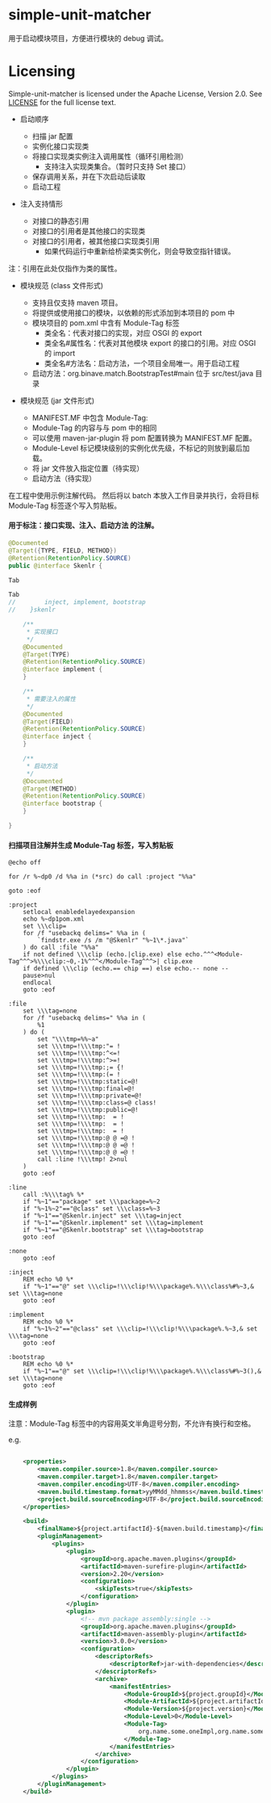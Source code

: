 # simple-unit-matcher

用于启动模块项目，方便进行模块的 debug 调试。


Licensing
=========
Simple-unit-matcher is licensed under the Apache License, Version 2.0. See
[LICENSE](https://github.com/binave/simple-unit-matcher/blob/master/LICENSE) for the full
license text.

* 启动顺序
    * 扫描 jar 配置
    * 实例化接口实现类
    * 将接口实现类实例注入调用属性（循环引用检测）
        * 支持注入实现类集合。（暂时只支持 Set 接口）
    * 保存调用关系，并在下次启动后读取
    * 启动工程

* 注入支持情形
    * 对接口的静态引用
    * 对接口的引用者是其他接口的实现类
    * 对接口的引用者，被其他接口实现类引用
        * 如果代码运行中重新给桥梁类实例化，则会导致空指针错误。

注：引用在此处仅指作为类的属性。

* 模块规范 (class 文件形式)
    * 支持且仅支持 maven 项目。
    * 将提供或使用接口的模块，以依赖的形式添加到本项目的 pom 中
    * 模块项目的 pom.xml 中含有 Module-Tag 标签
        * 类全名：代表对接口的实现，对应 OSGI 的 export
        * 类全名#属性名：代表对其他模块 export 的接口的引用。对应 OSGI 的 import
        * 类全名#方法名：启动方法，一个项目全局唯一。用于启动工程
    * 启动方法：org.binave.match.BootstrapTest#main 位于 src/test/java 目录

* 模块规范 (jar 文件形式)
    * MANIFEST.MF 中包含 Module-Tag:
    * Module-Tag 的内容与与 pom 中的相同
    * 可以使用 maven-jar-plugin 将 pom 配置转换为 MANIFEST.MF 配置。
    * Module-Level 标记模块级别的实例化优先级，不标记的则放到最后加载。
    * 将 jar 文件放入指定位置（待实现）
    * 启动方法（待实现）

在工程中使用示例注解代码。
然后将以 batch 本放入工作目录并执行，会将目标 Module-Tag 标签逐个写入剪贴板。

#### 用于标注：接口实现、注入、启动方法 的注解。

```java
@Documented
@Target({TYPE, FIELD, METHOD})
@Retention(RetentionPolicy.SOURCE)
public @interface Skenlr {

Tab

Tab
//        inject, implement, bootstrap
//    }skenlr

    /**
     * 实现接口
     */
    @Documented
    @Target(TYPE)
    @Retention(RetentionPolicy.SOURCE)
    @interface implement {
    }

    /**
     * 需要注入的属性
     */
    @Documented
    @Target(FIELD)
    @Retention(RetentionPolicy.SOURCE)
    @interface inject {
    }

    /**
     * 启动方法
     */
    @Documented
    @Target(METHOD)
    @Retention(RetentionPolicy.SOURCE)
    @interface bootstrap {
    }

}

```

#### 扫描项目注解并生成 Module-Tag 标签，写入剪贴板

```batch
@echo off

for /r %~dp0 /d %%a in (*src) do call :project "%%a"

goto :eof

:project
    setlocal enabledelayedexpansion
    echo %~dp1pom.xml
    set \\\clip=
    for /f "usebackq delims=" %%a in (
        `findstr.exe /s /m "@Skenlr" "%~1\*.java"`
    ) do call :file "%%a"
    if not defined \\\clip (echo.|clip.exe) else echo.^^^<Module-Tag^^^>%\\\clip:~0,-1%^^^</Module-Tag^^^>| clip.exe
    if defined \\\clip (echo.== chip ==) else echo.-- none --
    pause>nul
    endlocal
    goto :eof

:file
    set \\\tag=none
    for /f "usebackq delims=" %%a in (
        %1
    ) do (
        set "\\\tmp=%%~a"
        set \\\tmp=!\\\tmp:"= !
        set \\\tmp=!\\\tmp:^<=!
        set \\\tmp=!\\\tmp:^>=!
        set \\\tmp=!\\\tmp:;= {!
        set \\\tmp=!\\\tmp:(= !
        set \\\tmp=!\\\tmp:static=@!
        set \\\tmp=!\\\tmp:final=@!
        set \\\tmp=!\\\tmp:private=@!
        set \\\tmp=!\\\tmp:class=@ class!
        set \\\tmp=!\\\tmp:public=@!
        set \\\tmp=!\\\tmp:  = !
        set \\\tmp=!\\\tmp:  = !
        set \\\tmp=!\\\tmp:  = !
        set \\\tmp=!\\\tmp:@ @ =@ !
        set \\\tmp=!\\\tmp:@ @ =@ !
        set \\\tmp=!\\\tmp:@ @ =@ !
        call :line !\\\tmp! 2>nul
    )
    goto :eof

:line
    call :%\\\tag% %*
    if "%~1"=="package" set \\\package=%~2
    if "%~1%~2"=="@class" set \\\class=%~3
    if "%~1"=="@Skenlr.inject" set \\\tag=inject
    if "%~1"=="@Skenlr.implement" set \\\tag=implement
    if "%~1"=="@Skenlr.bootstrap" set \\\tag=bootstrap
    goto :eof

:none
    goto :eof

:inject
    REM echo %0 %*
    if "%~1"=="@" set \\\clip=!\\\clip!%\\\package%.%\\\class%#%~3,& set \\\tag=none
    goto :eof

:implement
    REM echo %0 %*
    if "%~1%~2"=="@class" set \\\clip=!\\\clip!%\\\package%.%~3,& set \\\tag=none
    goto :eof

:bootstrap
    REM echo %0 %*
    if "%~1"=="@" set \\\clip=!\\\clip!%\\\package%.%\\\class%#%~3(),& set \\\tag=none
    goto :eof

```

#### 生成样例
注意：Module-Tag 标签中的内容用英文半角逗号分割，不允许有换行和空格。

e.g.
```xml

    <properties>
        <maven.compiler.source>1.8</maven.compiler.source>
        <maven.compiler.target>1.8</maven.compiler.target>
        <maven.compiler.encoding>UTF-8</maven.compiler.encoding>
        <maven.build.timestamp.format>yyMMdd_hhmmss</maven.build.timestamp.format>
        <project.build.sourceEncoding>UTF-8</project.build.sourceEncoding>
    </properties>

    <build>
        <finalName>${project.artifactId}-${maven.build.timestamp}</finalName>
        <pluginManagement>
            <plugins>
                <plugin>
                    <groupId>org.apache.maven.plugins</groupId>
                    <artifactId>maven-surefire-plugin</artifactId>
                    <version>2.20</version>
                    <configuration>
                        <skipTests>true</skipTests>
                    </configuration>
                </plugin>
                <plugin>
                    <!-- mvn package assembly:single -->
                    <groupId>org.apache.maven.plugins</groupId>
                    <artifactId>maven-assembly-plugin</artifactId>
                    <version>3.0.0</version>
                    <configuration>
                        <descriptorRefs>
                            <descriptorRef>jar-with-dependencies</descriptorRef>
                        </descriptorRefs>
                        <archive>
                            <manifestEntries>
                                <Module-GroupId>${project.groupId}</Module-GroupId>
                                <Module-ArtifactId>${project.artifactId}</Module-ArtifactId>
                                <Module-Version>${project.version}</Module-Version>
                                <Module-Level>0</Module-Level>
                                <Module-Tag>
                                    org.name.some.oneImpl,org.name.some.tow#oneif,org.name.some.other#startfunc()
                                </Module-Tag>
                            </manifestEntries>
                        </archive>
                    </configuration>
                </plugin>
            </plugins>
        </pluginManagement>
    </build>

```
